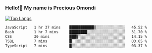 ### Hello!👋 My name is Precious Omondi 

[![Top Langs](https://github-readme-stats.vercel.app/api/top-langs/?username=Presho99&langs_count=8&theme=dark)](https://github.com/Presho99/github-readme-stats)



<!--START_SECTION:waka-->

```txt
JavaScript   1 hr 37 mins    ███████████▒░░░░░░░░░░░░░   45.52 %
Bash         1 hr 7 mins     ████████░░░░░░░░░░░░░░░░░   31.70 %
CSS          30 mins         ███▓░░░░░░░░░░░░░░░░░░░░░   14.15 %
TSQL         7 mins          █░░░░░░░░░░░░░░░░░░░░░░░░   03.65 %
TypeScript   7 mins          █░░░░░░░░░░░░░░░░░░░░░░░░   03.37 %
```

<!--END_SECTION:waka-->

